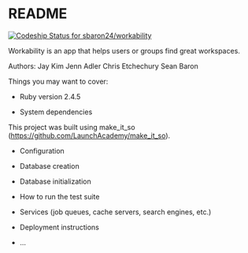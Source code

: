 # README

[![Codeship Status for sbaron24/workability](https://app.codeship.com/projects/e81debd0-8954-0137-35d4-3e01594af01a/status?branch=master)](https://app.codeship.com/projects/354528)

Workability is an app that helps users or groups find great workspaces.

Authors: 
Jay Kim
Jenn Adler
Chris Etchechury
Sean Baron

Things you may want to cover:

* Ruby version 2.4.5

* System dependencies

This project was built using make_it_so (https://github.com/LaunchAcademy/make_it_so).

* Configuration

* Database creation

* Database initialization

* How to run the test suite

* Services (job queues, cache servers, search engines, etc.)

* Deployment instructions

* ...
